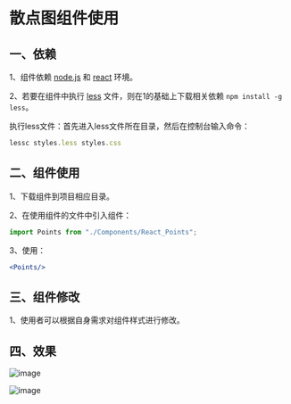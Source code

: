# 散点图组件使用

## 一、依赖

1、组件依赖 [node.js](http://nodejs.cn/learn) 和 [react](https://react.docschina.org/) 环境。

2、若要在组件中执行 [less](https://less.bootcss.com/) 文件，则在1的基础上下载相关依赖 `npm install -g less`。

执行less文件：首先进入less文件所在目录，然后在控制台输入命令：

```js
lessc styles.less styles.css
```

## 二、组件使用

1、下载组件到项目相应目录。

2、在使用组件的文件中引入组件：

```jsx
import Points from "./Components/React_Points";
```

3、使用：

```jsx
<Points/>
```

## 三、组件修改

1、使用者可以根据自身需求对组件样式进行修改。

## 四、效果
![image](https://user-images.githubusercontent.com/84628055/146577540-5f3df582-852e-4b54-8999-13731c7e44f7.png)

![image](https://user-images.githubusercontent.com/84628055/146577584-140bece1-b21d-484a-b302-8013512e2192.png)

